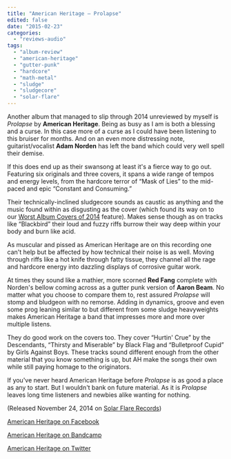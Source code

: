 ```yaml
---
title: "American Heritage – Prolapse"
edited: false
date: "2015-02-23"
categories:
  - "reviews-audio"
tags:
  - "album-review"
  - "american-heritage"
  - "gutter-punk"
  - "hardcore"
  - "math-metal"
  - "sludge"
  - "sludgecore"
  - "solar-flare"
---
```


Another album that managed to slip through 2014 unreviewed by myself is _Prolapse_ by **American Heritage**. Being as busy as I am is both a blessing and a curse. In this case more of a curse as I could have been listening to this bruiser for months. And on an even more distressing note, guitarist/vocalist **Adam Norden** has left the band which could very well spell their demise.

If this does end up as their swansong at least it's a fierce way to go out. Featuring six originals and three covers, it spans a wide range of tempos and energy levels, from the hardcore terror of “Mask of Lies” to the mid-paced and epic “Constant and Consuming.”

Their technically-inclined sludgecore sounds as caustic as anything and the music found within as disgusting as the cover (which found its way on to our [Worst Album Covers of 2014](https://hellbound.ca/2015/01/worst-metal-album-art-2014/) feature). Makes sense though as on tracks like “Blackbird” their loud and fuzzy riffs burrow their way deep within your body and burn like acid.

As muscular and pissed as American Heritage are on this recording one can't help but be affected by how technical their noise is as well. Moving through riffs like a hot knife through fatty tissue, they channel all the rage and hardcore energy into dazzling displays of corrosive guitar work.

At times they sound like a mathier, more scorned **Red Fang** complete with Norden's bellow coming across as a gutter punk version of **Aaron Beam**. No matter what you choose to compare them to, rest assured _Prolapse_ will stomp and bludgeon with no remorse. Adding in dynamics, groove and even some prog leaning similar to but different from some sludge heavyweights makes American Heritage a band that impresses more and more over multiple listens.

They do good work on the covers too. They cover “Hurtin' Crue” by the Descendants, “Thirsty and Miserable” by Black Flag and “Bulletproof Cupid” by Girls Against Boys. These tracks sound different enough from the other material that you know something is up, but AH make the songs their own while still paying homage to the originators.

If you've never heard American Heritage before _Prolapse_ is as good a place as any to start. But I wouldn't bank on future material. As it is _Prolapse_ leaves long time listeners and newbies alike wanting for nothing.

(Released November 24, 2014 on [Solar Flare Records](http://shop.solarflarerds.com/))

[American Heritage on Facebook](https://www.facebook.com/americanheritageband)

[American Heritage on Bandcamp](https://americanheritage.bandcamp.com/)

[American Heritage on Twitter](https://twitter.com/fuckingheritage)
